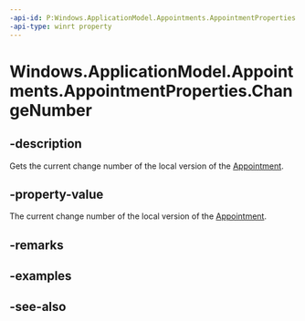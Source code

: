 ----api-id: P:Windows.ApplicationModel.Appointments.AppointmentProperties.ChangeNumber
-api-type: winrt property
---<!-- Property syntaxpublic string ChangeNumber { get; }--># Windows.ApplicationModel.Appointments.AppointmentProperties.ChangeNumber## -descriptionGets the current change number of the local version of the [Appointment](appointment.md).## -property-valueThe current change number of the local version of the [Appointment](appointment.md).## -remarks## -examples## -see-also